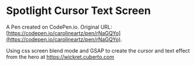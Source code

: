 # Spotlight Cursor Text Screen

A Pen created on CodePen.io. Original URL: [https://codepen.io/carolineartz/pen/rNaGQYo](https://codepen.io/carolineartz/pen/rNaGQYo).

Using css screen blend mode and GSAP to create the cursor and text effect from the hero at https://wickret.cuberto.com 